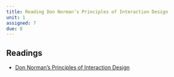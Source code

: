 ```yaml
---
title: Reading Don Norman’s Principles of Interaction Design
unit: 1
assigned: 7
due: 8
---
```

## Readings

* [Don Norman’s Principles of Interaction Design](https://medium.com/@sachinrekhi/don-normans-principles-of-interaction-design-51025a2c0f33)
